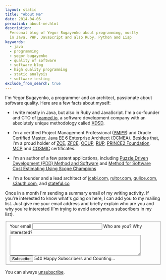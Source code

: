 ```yaml
---
layout: static
title: "About Me"
date: 2014-04-06
permalink: about-me.html
description:
  Personal blog of Yegor Bugayenko about programming, mostly
  in Java, PHP, JavaScript and also Ruby, Python and Lisp
keywords:
  - java
  - programming
  - yegor bugayenko
  - quality of software
  - software blog
  - high quality programming
  - static analysis
  - software testing
exclude_from_search: true
---
```


I'm Yegor Bugayenko, a programmer and an architect, passionate
about software quality. Here are a few facts about myself:

 * I write mostly in Java, but also in Ruby and JavaScript.
   I'm a co-founder and CTO of [teamed.io](http://www.teamed.io/),
   a software development company with an absolutely unique
   methodology called [XDSD](http://www.xdsd.org).

 * I'm a certified Project Management Professional
  ([PMP&reg;](http://www.pmi.org/Certification/Project-Management-Professional-PMP.aspx))
  and Oracle Certified Master, Java EE 6 Enterprise Architect
  ([OCMEA](http://en.wikipedia.org/wiki/Sun_Certified_Enterprise_Architect)).
  Besides that, I'm a proud holder of
  [ZCE](http://www.zend.com/en/yellow-pages/ZEND007965),
  [ZFCE](http://www.zend.com/en/yellow-pages/ZEND007965),
  [OCUP](http://www.omg.org/uml-certification/),
  [RUP](http://www-03.ibm.com/certify/certs/38008003.shtml),
  [PRINCE2 Foundation](http://www.prince2.com/),
  [MCP](https://www.mcpvirtualbusinesscard.com/Profile.aspx?ID=df72ca54-8fc9-439a-870c-1b938bd762cf) and
  [COSMIC](http://www.cosmicon.com/certificateHoldersV3.asp) certificates.

 * I'm an author of a few patent applications, including
   [Puzzle Driven Development (PDD) Method and Software](https://www.google.com/patents/US20120023476)
   and
   [Method for Software Cost Estimating Using Scope Champions](https://www.google.com/patents/US20100042968)

 * I'm a founder and a lead architect of
   [jcabi.com](http://www.jcabi.com),
   [rultor.com](http://www.rultor.com),
   [qulice.com](http://www.qulice.com),
   [s3auth.com](http://www.s3auth.com),
   and
   [stateful.co](http://www.stateful.co)

Once in a month I'm sending a summary email of my writing activity. If
you're interested to know what's going on here, I can add you to my
mailing list. Just give me your email address and briefly explain who are
you and why you're interested (I'm trying to avoid anonymous
subscribers in my list).

<fieldset id="form">
  <label for="email">Your email</label>
  <input id="email" class="field field-text" name="email" size="25" maxlength="255"/>
  <label for="reason">Who are you? Why interested?</label>
  <textarea id="reason" cols="50" class="field field-text" rows="4"></textarea>
  <label for="subscribe"></label>
  <button id="subscribe" class="field">Subscribe</button>
  <span id="error" style="color:red;"></span>
  <span class="note">540 Happy Subscribers and Counting...</span>
</fieldset>

You can always [unsubscribe](/unsubscribe.html).

<script src="//platform.twitter.com/oct.js" type="text/javascript"></script>
<script type="text/javascript">
twttr.conversion.trackPid('l4p91');
</script>
